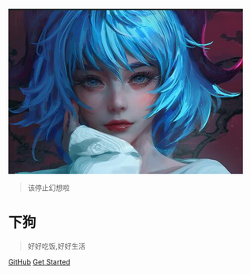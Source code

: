 <!-- _coverpage.md -->

![logo](_media/cover.jpeg)

> 该停止幻想啦

# 下狗

> 好好吃饭,好好生活

[GitHub](https://github.com/docsifyjs/docsify/)
[Get Started](README)
